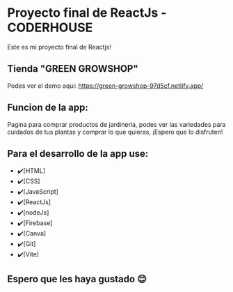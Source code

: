 # Proyecto final de ReactJs - CODERHOUSE
Este es mi proyecto final de Reactjs!

## Tienda "GREEN GROWSHOP"
Podes ver el demo aquí: https://green-growshop-97d5cf.netlify.app/

## Funcion de la app:

Pagina para comprar productos de jardineria, podes ver las variedades para cuidados de tus plantas y comprar lo que quieras, ¡Espero que lo disfruten!

## Para el desarrollo de la app use:

- ✔️[HTML] 
- ✔️[CSS]
- ✔️[JavaScript]
- ✔️[ReactJs]
- ✔️[nodeJs] 
- ✔️[Firebase]
- ✔️[Canva] 
- ✔️[Git] 
- ✔️[Vite] 

## Espero que les haya gustado 😊
